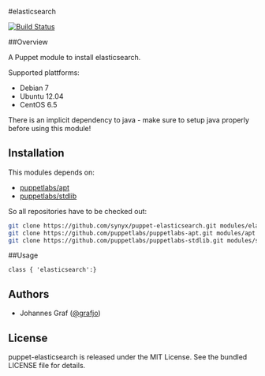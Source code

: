#elasticsearch

[![Build Status](https://travis-ci.org/synyx/puppet-elasticsearch.svg?branch=master)](https://travis-ci.org/synyx/puppet-elasticsearch)

##Overview

A Puppet module to install elasticsearch.

Supported plattforms:
* Debian 7
* Ubuntu 12.04
* CentOS 6.5

There is an implicit dependency to java - make sure to setup java properly before using this module!

## Installation

This modules depends on:
* [puppetlabs/apt](https://github.com/puppetlabs/puppetlabs-apt)
* [puppetlabs/stdlib](https://github.com/puppetlabs/puppetlabs-stdlib)

So all repositories have to be checked out:

```bash
git clone https://github.com/synyx/puppet-elasticsearch.git modules/elasticsearch
git clone https://github.com/puppetlabs/puppetlabs-apt.git modules/apt
git clone https://github.com/puppetlabs/puppetlabs-stdlib.git modules/stdlib
```

##Usage

```puppet
class { 'elasticsearch':}
```

## Authors

* Johannes Graf ([@grafjo](https://github.com/grafjo))

## License

puppet-elasticsearch is released under the MIT License. See the bundled LICENSE file
for details.

